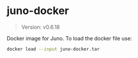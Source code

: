 # juno-docker

> Version: v0.6.18

Docker image for Juno. To load the docker file use:

```bash
docker load --input juno-docker.tar
```
